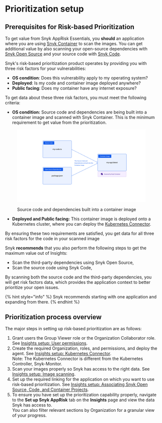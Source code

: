 # Prioritization setup

## Prerequisites for Risk-based Prioritization

To get value from Snyk AppRisk Essentials, you **should** an application where you are using [Snyk Container](../../../../scan-using-snyk/snyk-container/) to scan the images. You can get additional value by also scanning your open-source dependencies with [Snyk Open Source](../../../../scan-using-snyk/snyk-open-source/) and your source code with [Snyk Code](../../../../scan-using-snyk/snyk-code/).

Snyk's risk-based prioritization product operates by providing you with three risk factors for your vulnerabilities:&#x20;

* **OS condition**: Does this vulnerability apply to my operating system?
* **Deployed**: Is my code and container image deployed anywhere?
* **Public facing**: Does my container have any internet exposure?

To get data about these three risk factors, you must meet the following criteria:

* **OS condition:** Source code and dependencies are being built into a container image and scanned with Snyk Container. This is the minimum requirement to get value from the prioritization.

<figure><img src="../../../../.gitbook/assets/Example OS condition.png" alt="Source code and dependencies built into a container image"><figcaption><p>Source code and dependencies built into a container image</p></figcaption></figure>

* **Deployed and Public facing:** This container image is deployed onto a Kubernetes cluster, where you can deploy the [Kubernetes Connector](../../../insights/insights-setup/insights-setup-kubernetes-connector.md).

By ensuring these two requirements are satisfied, you get data for all three risk factors for the code in your scanned image

Snyk **recommends** that you also perform the following steps to get the maximum value out of Insights:

* Scan the third-party dependencies using Snyk Open Source,
* Scan the source code using Snyk Code,

By scanning both the source code and the third-party dependencies, you will get risk factors data, which provides the application context to better prioritize your open issues.

{% hint style="info" %}
Snyk recommends starting with one application and expanding from there.
{% endhint %}

## Prioritization process overview

The major steps in setting up risk-based prioritization are as follows:

1. Grant users the Group Viewer role or the Organization Collaborator role. See [Insights setup: User permissions](../../../insights/insights-setup/insights-setup-user-permissions.md).
2. Create the required Organization, roles, and permissions, and deploy the agent. See [Insights setup: Kubernetes Connector](../../../insights/insights-setup/insights-setup-kubernetes-connector.md).\
   &#x20;Note: The Kubernetes Connector is different from the Kubernetes Controller, Snyk-Monitor.
3. Scan your images properly so Snyk has access to the right data. See [Insights setup: Image scanning](../../../insights/insights-setup/insights-setup-image-scanning.md).
4. Set up the required linking for the application on which you want to use risk-based prioritization. See [Insights setup: Associating Snyk Open Source, Code, and Container Projects](../../../insights/insights-setup/insights-setup-associating-snyk-open-source-code-and-container-projects.md).
5. To ensure you have set up the prioritization capability properly, navigate to the **Set up Snyk AppRisk** tab on the **Insights** page and view the data Snyk has access to.\
   You can also filter relevant sections by Organization for a granular view of your progress.



